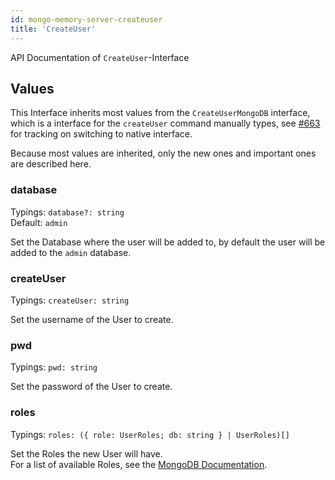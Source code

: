 ```yaml
---
id: mongo-memory-server-createuser
title: 'CreateUser'
---
```


API Documentation of `CreateUser`-Interface

## Values

This Interface inherits most values from the `CreateUserMongoDB` interface, which is a interface for the `createUser` command manually types, see [#663](https://github.com/nodkz/mongodb-memory-server/issues/663) for tracking on switching to native interface.

Because most values are inherited, only the new ones and important ones are described here.

### database

Typings: `database?: string`  
Default: `admin`

Set the Database where the user will be added to, by default the user will be added to the `admin` database.

### createUser

Typings: `createUser: string`

Set the username of the User to create.

### pwd

Typings: `pwd: string`

Set the password of the User to create.

### roles

Typings: `roles: ({ role: UserRoles; db: string } | UserRoles)[]`

Set the Roles the new User will have.  
For a list of available Roles, see the [MongoDB Documentation](https://www.mongodb.com/docs/manual/reference/built-in-roles/).
